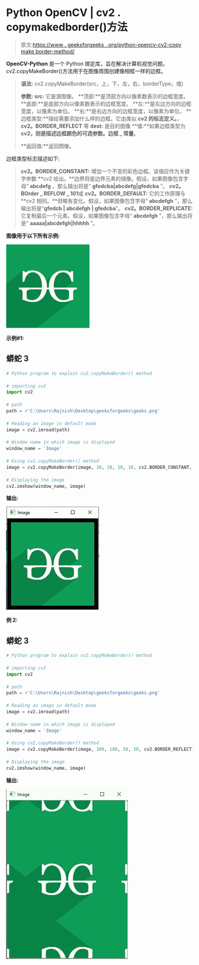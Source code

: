 # Python OpenCV | cv2 . copymakedborder()方法

> 原文:[https://www . geeksforgeeks . org/python-opencv-cv2-copy make border-method/](https://www.geeksforgeeks.org/python-opencv-cv2-copymakeborder-method/)

**OpenCV-Python** 是一个 Python 绑定库，旨在解决计算机视觉问题。cv2.copyMakeBorder()方法用于在图像周围创建像相框一样的边框。

> **语法:** cv2.copyMakeBorder(src，上，下，左，右，borderType，值)
> 
> **参数:**
> **src:** 它是源图像。
> **顶部:**是顶部方向以像素数表示的边框宽度。
> **底部:**是底部方向以像素数表示的边框宽度。
> **左:**是左边方向的边框宽度，以像素为单位。
> **右:**是右边方向的边框宽度，以像素为单位。
> **边框类型:**描绘需要添加什么样的边框。它由类似 **cv2 的标志定义。**， **cv2。BORDER_REFLECT** 等 **dest:** 是目的图像
> **值:**如果边框类型为 **cv2，则是描述边框颜色的可选参数。边框 _ 常量**。
> 
> **返回值:**返回图像。

边框类型标志描述如下:

> **cv2。BORDER_CONSTANT:** 增加一个不变的彩色边框。该值应作为关键字参数
> **cv2 给出。**边界将是边界元素的镜像。假设，如果图像包含字母“ **abcdefg** ，那么输出将是“ **gfedcba|abcdefg|gfedcba** ”。
> **cv2。BOrder _ REFLOW _ 101**或 **cv2。BORDER_DEFAULT:** 它的工作原理与 **cv2 相同。**但略有变化。假设，如果图像包含字母“ **abcdefgh** ”，那么输出将是“**gfedcb | abcdefgh | gfedcba**”。
> **cv2。BORDER_REPLICATE:** 它复制最后一个元素。假设，如果图像包含字母“ **abcdefgh** ”，那么输出将是“ **aaaaa|abcdefgh|hhhhh** ”。

**图像用于以下所有示例:**

![](img/c8773af5d93591c46b33a4bf4342545d.png)

**示例#1:**

## 蟒蛇 3

```py
# Python program to explain cv2.copyMakeBorder() method

# importing cv2
import cv2

# path
path = r'C:\Users\Rajnish\Desktop\geeksforgeeks\geeks.png'

# Reading an image in default mode
image = cv2.imread(path)

# Window name in which image is displayed
window_name = 'Image'

# Using cv2.copyMakeBorder() method
image = cv2.copyMakeBorder(image, 10, 10, 10, 10, cv2.BORDER_CONSTANT, None, value = 0)

# Displaying the image
cv2.imshow(window_name, image)
```

**输出:**

![](img/cdeaf76c677eeb656641dd94c861d3a5.png)

**例 2:**

## 蟒蛇 3

```py
# Python program to explain cv2.copyMakeBorder() method

# importing cv2
import cv2

# path
path = r'C:\Users\Rajnish\Desktop\geeksforgeeks\geeks.png'

# Reading an image in default mode
image = cv2.imread(path)

# Window name in which image is displayed
window_name = 'Image'

# Using cv2.copyMakeBorder() method
image = cv2.copyMakeBorder(image, 100, 100, 50, 50, cv2.BORDER_REFLECT)

# Displaying the image
cv2.imshow(window_name, image)
```

**输出:**

![](img/4247b5a3b4e7eccf0a87ac3fc3ddb8e5.png)